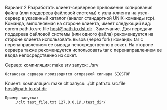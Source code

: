 Вариант 2
Разработать клиент-серверное приложение копирования файла (или поддерева файловой системы) с узла-клиента на узел-сервер в указанный каталог (аналог стандартной UNIX-команды rcp). Команда, выполняемая на стороне клиента, имеет следующий вид: cprem path.to.src.file host@path.to.dst.dir .
Замечание. Для передачи поддерева файловой системы (или одного файла) рекомендуется на стороне клиента использовать вызов (через fork) команды tar с перенаправлением ее вывода непосредственно в сокет. На стороне сервера также рекомендуется использовать tar с перенаправлением ее ввода непосредственно из сокет.


Сервер:
    компиляция:
        make srv
    запуск:
        ./srv
        
    Остановка сервера производится отправкой сигнара SIGSTOP
    
Клиент: 
    компиляция:
        make clt
    запуск:
        ./clt path.to.src.file host@path.to.dst.dir
        
    Пример запуска:
        ./clt test_file.txt 127.0.0.1@./test_dir/
        
        